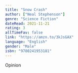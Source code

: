 ```yaml
---
title: "Snow Crash"
author: ["Neal Stephenson"]
genre: "Science Fiction"
dateRead: 2021-11-21
rating: 3
allTimeFav: false
link: "https://amzn.to/3kJsGAX"
language: "English"
gender: "Male"
isbn: "9780241953181"
---
```


Opinion
